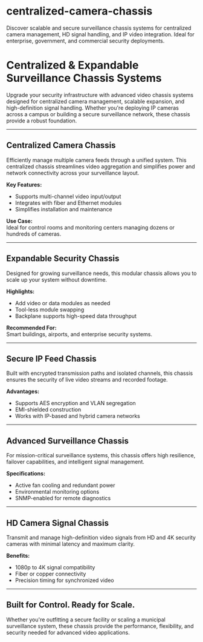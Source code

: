 # centralized-camera-chassis
Discover scalable and secure surveillance chassis systems for centralized camera management, HD signal handling, and IP video integration. Ideal for enterprise, government, and commercial security deployments.

# Centralized & Expandable Surveillance Chassis Systems

Upgrade your security infrastructure with advanced video chassis systems designed for centralized camera management, scalable expansion, and high-definition signal handling. Whether you're deploying IP cameras across a campus or building a secure surveillance network, these chassis provide a robust foundation.

---

## Centralized Camera Chassis

Efficiently manage multiple camera feeds through a unified system. This centralized chassis streamlines video aggregation and simplifies power and network connectivity across your surveillance layout.

**Key Features:**
- Supports multi-channel video input/output  
- Integrates with fiber and Ethernet modules  
- Simplifies installation and maintenance  

**Use Case:**  
Ideal for control rooms and monitoring centers managing dozens or hundreds of cameras.

---

## Expandable Security Chassis

Designed for growing surveillance needs, this modular chassis allows you to scale up your system without downtime.

**Highlights:**
- Add video or data modules as needed  
- Tool-less module swapping  
- Backplane supports high-speed data throughput  

**Recommended For:**  
Smart buildings, airports, and enterprise security systems.

---

## Secure IP Feed Chassis

Built with encrypted transmission paths and isolated channels, this chassis ensures the security of live video streams and recorded footage.

**Advantages:**
- Supports AES encryption and VLAN segregation  
- EMI-shielded construction  
- Works with IP-based and hybrid camera networks  

---

## Advanced Surveillance Chassis

For mission-critical surveillance systems, this chassis offers high resilience, failover capabilities, and intelligent signal management.

**Specifications:**
- Active fan cooling and redundant power  
- Environmental monitoring options  
- SNMP-enabled for remote diagnostics  

---

## HD Camera Signal Chassis

Transmit and manage high-definition video signals from HD and 4K security cameras with minimal latency and maximum clarity.

**Benefits:**
- 1080p to 4K signal compatibility  
- Fiber or copper connectivity  
- Precision timing for synchronized video  

---

## Built for Control. Ready for Scale.

Whether you're outfitting a secure facility or scaling a municipal surveillance system, these chassis provide the performance, flexibility, and security needed for advanced video applications.

